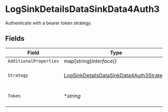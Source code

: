# LogSinkDetailsDataSinkData4Auth3

Authenticate with a bearer token strategy.


## Fields

| Field                                                                                                       | Type                                                                                                        | Required                                                                                                    | Description                                                                                                 | Example                                                                                                     |
| ----------------------------------------------------------------------------------------------------------- | ----------------------------------------------------------------------------------------------------------- | ----------------------------------------------------------------------------------------------------------- | ----------------------------------------------------------------------------------------------------------- | ----------------------------------------------------------------------------------------------------------- |
| `AdditionalProperties`                                                                                      | map[string]*interface{}*                                                                                    | :heavy_minus_sign:                                                                                          | N/A                                                                                                         |                                                                                                             |
| `Strategy`                                                                                                  | [LogSinkDetailsDataSinkData4Auth3Strategy](../../models/shared/logsinkdetailsdatasinkdata4auth3strategy.md) | :heavy_check_mark:                                                                                          | Bearer token authentication strategy.                                                                       | bearer                                                                                                      |
| `Token`                                                                                                     | **string*                                                                                                   | :heavy_minus_sign:                                                                                          | Token for bearer token authentication.                                                                      | my-token                                                                                                    |